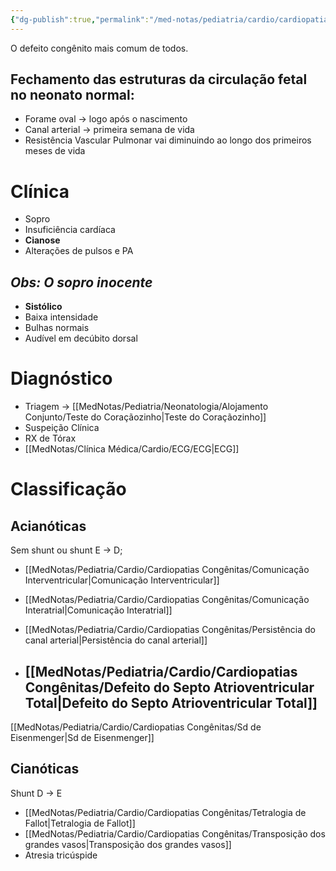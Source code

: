 ```yaml
---
{"dg-publish":true,"permalink":"/med-notas/pediatria/cardio/cardiopatias-congenitas/cardiopatias-congenitas/"}
---
```


O defeito congênito mais comum de todos.

## Fechamento das estruturas da circulação fetal no neonato normal:
- Forame oval -> logo após o nascimento
- Canal arterial -> primeira semana de vida
- Resistência Vascular Pulmonar vai diminuindo ao longo dos primeiros meses de vida

# Clínica
- Sopro
- Insuficiência cardíaca
- **Cianose**
- Alterações de pulsos e PA
## *Obs: O sopro inocente*
- **Sistólico**
- Baixa intensidade
- Bulhas normais
- Audível em decúbito dorsal

# Diagnóstico
- Triagem -> [[MedNotas/Pediatria/Neonatologia/Alojamento Conjunto/Teste do Coraçãozinho\|Teste do Coraçãozinho]]
- Suspeição Clínica
- RX de Tórax
- [[MedNotas/Clínica Médica/Cardio/ECG/ECG\|ECG]]

# Classificação
## Acianóticas
Sem shunt ou shunt E -> D; 
- [[MedNotas/Pediatria/Cardio/Cardiopatias Congênitas/Comunicação Interventricular\|Comunicação Interventricular]]

- [[MedNotas/Pediatria/Cardio/Cardiopatias Congênitas/Comunicação Interatrial\|Comunicação Interatrial]]

- [[MedNotas/Pediatria/Cardio/Cardiopatias Congênitas/Persistência do canal arterial\|Persistência do canal arterial]]
		
- [[MedNotas/Pediatria/Cardio/Cardiopatias Congênitas/Defeito do Septo Atrioventricular Total\|Defeito do Septo Atrioventricular Total]]
	- 
[[MedNotas/Pediatria/Cardio/Cardiopatias Congênitas/Sd de Eisenmenger\|Sd de Eisenmenger]]

## Cianóticas
Shunt D -> E
- [[MedNotas/Pediatria/Cardio/Cardiopatias Congênitas/Tetralogia de Fallot\|Tetralogia de Fallot]]
- [[MedNotas/Pediatria/Cardio/Cardiopatias Congênitas/Transposição dos grandes vasos\|Transposição dos grandes vasos]]
- Atresia tricúspide
